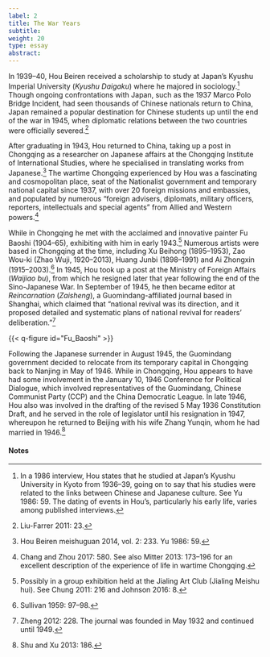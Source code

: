 ```yaml
---
label: 2
title: The War Years
subtitle:
weight: 20
type: essay
abstract:
---
```


In 1939–40, Hou Beiren received a scholarship to study at Japan’s Kyushu Imperial University (*Kyushu Daigaku*) where he majored in sociology.[^1] Though ongoing confrontations with Japan, such as the 1937 Marco Polo Bridge Incident, had seen thousands of Chinese nationals return to China, Japan remained a popular destination for Chinese students up until the end of the war in 1945, when diplomatic relations between the two countries were officially severed.[^2]

After graduating in 1943, Hou returned to China, taking up a post in Chongqing as a researcher on Japanese affairs at the Chongqing Institute of International Studies, where he specialised in translating works from Japanese.[^3] The wartime Chongqing experienced by Hou was a fascinating and cosmopolitan place, seat of the Nationalist government and temporary national capital since 1937, with over 20 foreign missions and embassies, and populated by numerous “foreign advisers, diplomats, military officers, reporters, intellectuals and special agents” from Allied and Western powers.[^4]

While in Chongqing he met with the acclaimed and innovative painter Fu Baoshi (1904–65), exhibiting with him in early 1943.[^5] Numerous artists were based in Chongqing at the time, including Xu Beihong (1895–1953), Zao Wou-ki (Zhao Wuji, 1920–2013), Huang Junbi (1898–1991) and Ai Zhongxin (1915–2003).[^6] In 1945, Hou took up a post at the Ministry of Foreign Affairs (*Waijiao bu*), from which he resigned later that year following the end of the Sino-Japanese War. In September of 1945, he then became editor at *Reincarnation* (*Zaisheng*), a Guomindang-affiliated journal based in Shanghai, which claimed that “national revival was its direction, and it proposed detailed and systematic plans of national revival for readers’ deliberation.”[^7]

{{< q-figure id="Fu_Baoshi" >}}

Following the Japanese surrender in August 1945, the Guomindang government decided to relocate from its temporary capital in Chongqing back to Nanjing in May of 1946. While in Chongqing, Hou appears to have had some involvement in the January 10, 1946 Conference for Political Dialogue, which involved representatives of the Guomindang, Chinese Communist Party (CCP) and the China Democratic League. In late 1946, Hou also was involved in the drafting of the revised 5 May 1936 Constitution Draft, and he served in the role of legislator until his resignation in 1947, whereupon he returned to Beijing with his wife Zhang Yunqin, whom he had married in 1946.[^8]

#### Notes
[^1]: In a 1986 interview, Hou states that he studied at Japan’s Kyushu University in Kyoto from 1936–39, going on to say that his studies were related to the links between Chinese and Japanese culture. See Yu 1986: 59. The dating of events in Hou’s, particularly his early life, varies among published interviews.
[^2]: Liu-Farrer 2011: 23.
[^3]: Hou Beiren meishuguan 2014, vol. 2: 233. Yu 1986: 59.
[^4]: Chang and Zhou 2017: 580. See also Mitter 2013: 173–196 for an excellent description of the experience of life in wartime Chongqing.
[^5]: Possibly in a group exhibition held at the Jialing Art Club (Jialing Meishu hui). See Chung 2011: 216 and Johnson 2016: 8.
[^6]: Sullivan 1959: 97–98.
[^7]: Zheng 2012: 228. The journal was founded in May 1932 and continued until 1949.
[^8]: Shu and Xu 2013: 186.
